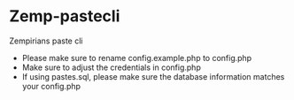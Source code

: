 Zemp-pastecli
=============

Zempirians paste cli 


* Please make sure to rename config.example.php to config.php
* Make sure to adjust the credentials in config.php
* If using pastes.sql, please make sure the database information matches your config.php


